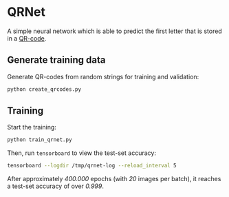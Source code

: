 # QRNet

A simple neural network which is able to predict the first letter that is
stored in a [QR-code](https://de.wikipedia.org/wiki/QR-Code).

## Generate training data

Generate QR-codes from random strings for training and validation:
``` bash
python create_qrcodes.py
```

## Training

Start the training:
``` bash
python train_qrnet.py
```

Then, run `tensorboard` to view the test-set accuracy:
``` bash
tensorboard --logdir /tmp/qrnet-log --reload_interval 5
```

After approximately *400.000* epochs (with *20* images per batch), it reaches a
test-set accuracy of over *0.999*.
